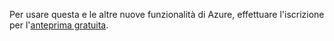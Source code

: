 Per usare questa e le altre nuove funzionalità di Azure, effettuare l'iscrizione per l'[anteprima gratuita](https://account.windowsazure.com/PreviewFeatures).


<!--HONumber=42-->
